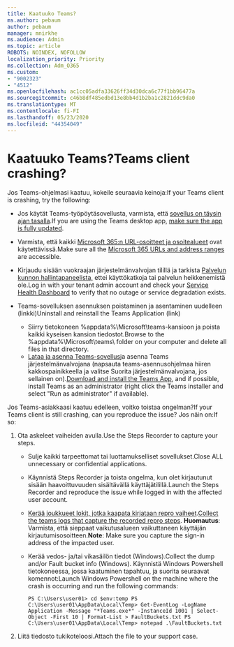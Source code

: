 ```yaml
---
title: Kaatuuko Teams?
ms.author: pebaum
author: pebaum
manager: mnirkhe
ms.audience: Admin
ms.topic: article
ROBOTS: NOINDEX, NOFOLLOW
localization_priority: Priority
ms.collection: Adm_O365
ms.custom:
- "9002323"
- "4512"
ms.openlocfilehash: ac1cc05adfa33626ff34d30dca6c77f1bb96477a
ms.sourcegitcommit: c46b8df485edbd13e8bb4d1b2ba1c2821ddc9da0
ms.translationtype: MT
ms.contentlocale: fi-FI
ms.lasthandoff: 05/23/2020
ms.locfileid: "44354049"
---
```

# <a name="teams-client-crashing"></a><span data-ttu-id="9b297-102">Kaatuuko Teams?</span><span class="sxs-lookup"><span data-stu-id="9b297-102">Teams client crashing?</span></span>

<span data-ttu-id="9b297-103">Jos Teams-ohjelmasi kaatuu, kokeile seuraavia keinoja:</span><span class="sxs-lookup"><span data-stu-id="9b297-103">If your Teams client is crashing, try the following:</span></span>

- <span data-ttu-id="9b297-104">Jos käytät Teams-työpöytäsovellusta, varmista, että [sovellus on täysin ajan tasalla](https://support.office.com/article/Update-Microsoft-Teams-535a8e4b-45f0-4f6c-8b3d-91bca7a51db1).</span><span class="sxs-lookup"><span data-stu-id="9b297-104">If you are using the Teams desktop app, [make sure the app is fully updated](https://support.office.com/article/Update-Microsoft-Teams-535a8e4b-45f0-4f6c-8b3d-91bca7a51db1).</span></span>

- <span data-ttu-id="9b297-105">Varmista, että kaikki [Microsoft 365:n URL-osoitteet ja osoitealueet](https://docs.microsoft.com/microsoftteams/connectivity-issues) ovat käytettävissä.</span><span class="sxs-lookup"><span data-stu-id="9b297-105">Make sure all the [Microsoft 365 URLs and address ranges](https://docs.microsoft.com/microsoftteams/connectivity-issues) are accessible.</span></span>

- <span data-ttu-id="9b297-106">Kirjaudu sisään vuokraajan järjestelmänvalvojan tilillä ja tarkista [Palvelun kunnon hallintapaneelista,](https://docs.microsoft.com/office365/enterprise/view-service-health) ettei käyttökatkoja tai palvelun heikkenemistä ole.</span><span class="sxs-lookup"><span data-stu-id="9b297-106">Log in with your tenant admin account and check your [Service Health Dashboard](https://docs.microsoft.com/office365/enterprise/view-service-health) to verify that no outage or service degradation exists.</span></span>

- <span data-ttu-id="9b297-107">Teams-sovelluksen asennuksen poistaminen ja asentaminen uudelleen (linkki)</span><span class="sxs-lookup"><span data-stu-id="9b297-107">Uninstall and reinstall the Teams Application (link)</span></span>
    - <span data-ttu-id="9b297-108">Siirry tietokoneen %appdata%\Microsoft\teams\-kansioon ja poista kaikki kyseisen kansion tiedostot.</span><span class="sxs-lookup"><span data-stu-id="9b297-108">Browse to the %appdata%\Microsoft\teams\ folder on your computer and delete all files in that directory.</span></span>
    - <span data-ttu-id="9b297-109">[Lataa ja asenna Teams-sovellus](https://www.microsoft.com/microsoft-365/microsoft-teams/group-chat-software#office-DesktopAppDownload-ofoushy)ja asenna Teams järjestelmänvalvojana (napsauta teams-asennusohjelmaa hiiren kakkospainikkeella ja valitse Suorita järjestelmänvalvojana, jos sellainen on).</span><span class="sxs-lookup"><span data-stu-id="9b297-109">[Download and install the Teams App](https://www.microsoft.com/microsoft-365/microsoft-teams/group-chat-software#office-DesktopAppDownload-ofoushy), and if possible, install Teams as an administrator (right click the Teams installer and select "Run as administrator" if available).</span></span>

<span data-ttu-id="9b297-110">Jos Teams-asiakkaasi kaatuu edelleen, voitko toistaa ongelman?</span><span class="sxs-lookup"><span data-stu-id="9b297-110">If your Teams client is still crashing, can you reproduce the issue?</span></span> <span data-ttu-id="9b297-111">Jos näin on:</span><span class="sxs-lookup"><span data-stu-id="9b297-111">If so:</span></span>

1. <span data-ttu-id="9b297-112">Ota askeleet vaiheiden avulla.</span><span class="sxs-lookup"><span data-stu-id="9b297-112">Use the Steps Recorder to capture your steps.</span></span>
    - <span data-ttu-id="9b297-113">Sulje kaikki tarpeettomat tai luottamukselliset sovellukset.</span><span class="sxs-lookup"><span data-stu-id="9b297-113">Close ALL unnecessary or confidential applications.</span></span>
    - <span data-ttu-id="9b297-114">Käynnistä Steps Recorder ja toista ongelma, kun olet kirjautunut sisään haavoittuvuuden sisältävällä käyttäjätilillä.</span><span class="sxs-lookup"><span data-stu-id="9b297-114">Launch the Steps Recorder and reproduce the issue while logged in with the affected user account.</span></span>
    - <span data-ttu-id="9b297-115">[Kerää joukkueet lokit, jotka kaapata kirjataan repro vaiheet](https://docs.microsoft.com/microsoftteams/log-files).</span><span class="sxs-lookup"><span data-stu-id="9b297-115">[Collect the teams logs that capture the recorded repro steps](https://docs.microsoft.com/microsoftteams/log-files).</span></span> <span data-ttu-id="9b297-116">**Huomautus**: Varmista, että sieppaat vaikutusalueen vaikuttaneen käyttäjän kirjautumisosoitteen.</span><span class="sxs-lookup"><span data-stu-id="9b297-116">**Note**: Make sure you capture the sign-in address of the impacted user.</span></span>
    - <span data-ttu-id="9b297-117">Kerää vedos- ja/tai vikasäilön tiedot (Windows).</span><span class="sxs-lookup"><span data-stu-id="9b297-117">Collect the dump and/or Fault bucket info (Windows).</span></span> <span data-ttu-id="9b297-118">Käynnistä Windows Powershell tietokoneessa, jossa kaatuminen tapahtuu, ja suorita seuraavat komennot:</span><span class="sxs-lookup"><span data-stu-id="9b297-118">Launch Windows Powershell on the machine where the crash is occurring and run the following commands:</span></span>

        `
        PS C:\Users\user01> cd $env:temp
        PS C:\Users\user01\AppData\Local\Temp> Get-EventLog -LogName Application -Message "*Teams.exe*" -InstanceId 1001 | Select-Object -First 10 | Format-List > FaultBuckets.txt
        PS C:\Users\user01\AppData\Local\Temp> notepad .\FaultBuckets.txt
        `
    
2. <span data-ttu-id="9b297-119">Liitä tiedosto tukikoteloosi.</span><span class="sxs-lookup"><span data-stu-id="9b297-119">Attach the file to your support case.</span></span>
